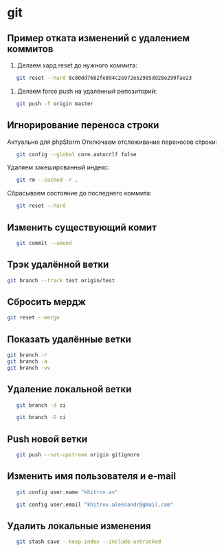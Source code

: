 # git
## Пример отката изменений с удалением коммитов
1. Делаем хард reset до нужного коммита:
```bash
   git reset --hard 8c80dd7682fe894c2e972e52985dd28e299fae23
```
1. Делаем force push на удалённый репозиторий:
```bash
   git push -f origin master
```
## Игнорирование переноса строки
Актуально для phpStorm
Отключаем отслеживание переносов строки:
```bash
   git config --global core.autocrlf false
```
Удаляем закешированный индекс:
```bash
   git rm --cached -r .
```
Сбрасываем состояние до последнего коммита:
```bash
   git reset --hard
```
## Изменить существующий комит
```bash
   git commit --amend
```
## Трэк удалённой ветки
```bash
git branch --track test origin/test
```
## Сбросить мердж
```bash
git reset --merge
```
## Показать удалённые ветки
```bash
git branch -r
git branch -a
git branch -vv
```
## Удаление локальной ветки
```bash
   git branch -d ci
```
```bash
   git branch -D ci
```
## Push новой ветки
```bash
   git push --set-upstream origin gitignore
```
## Изменить имя пользователя и e-mail
```bash
   git config user.name "khitrov.av"
```
```bash
   git config user.email "khitrov.aleksandr@gmail.com"
```
## Удалить локальные изменения
```bash
   git stash save --keep-index --include-untracked
```
